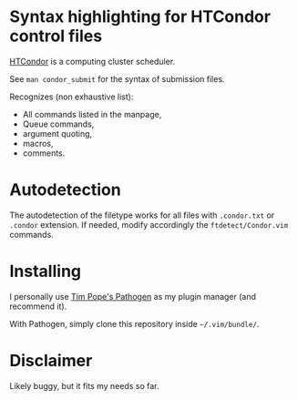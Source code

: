 # Syntax highlighting for HTCondor control files

[HTCondor](https://github.com/htcondor/htcondor) is a computing cluster scheduler.

See `man condor_submit` for the syntax of submission files.

Recognizes (non exhaustive list):

- All commands listed in the manpage,
- Queue commands,
- argument quoting,
- macros,
- comments.

# Autodetection

The autodetection of the filetype works for all files with `.condor.txt` or `.condor`
extension. If needed, modify accordingly the `ftdetect/Condor.vim` commands.

# Installing

I personally use [Tim Pope's Pathogen](https://github.com/tpope/vim-pathogen)
as my plugin manager (and recommend it).

With Pathogen, simply clone this repository inside `~/.vim/bundle/`.

# Disclaimer

Likely buggy, but it fits my needs so far.


